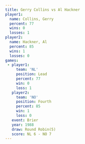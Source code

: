 ```yaml
---
title: Gerry Collins vs Al Hackner
player1:              
  name: Collins, Gerry
  percent: 77         
  wins: 0             
  losses: 1           
player2:              
  name: Hackner, Al   
  percent: 85         
  wins: 1             
  losses: 0           
games:
 - player1:        
     team: 'NL'    
     position: Lead
     percent: 77   
     win: 0        
     loss: 1       
   player2:          
     team: 'NO'      
     position: Fourth
     percent: 85     
     win: 1          
     loss: 0         
   event: Brier        
   year: 1988          
   draw: Round Robin(5)
   score: NL 6 - NO 7  
---
```

